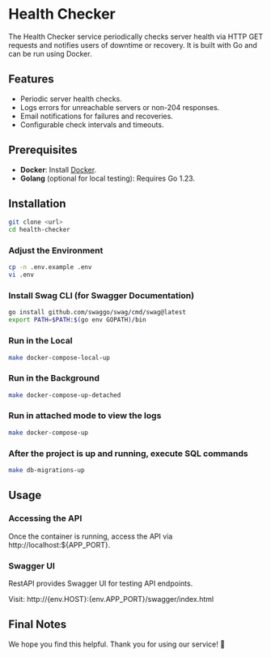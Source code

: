 # Health Checker

The Health Checker service periodically checks server health via HTTP GET requests and notifies users of downtime or recovery. It is built with Go and can be run using Docker.

## Features
- Periodic server health checks.
- Logs errors for unreachable servers or non-204 responses.
- Email notifications for failures and recoveries.
- Configurable check intervals and timeouts.

## Prerequisites

- **Docker**: Install [Docker](https://docs.docker.com/get-docker).
- **Golang** (optional for local testing): Requires Go 1.23.

## Installation
```bash
git clone <url>
cd health-checker
```

### Adjust the Environment
```bash
cp -n .env.example .env
vi .env
```

### Install Swag CLI (for Swagger Documentation)
```bash
go install github.com/swaggo/swag/cmd/swag@latest
export PATH=$PATH:$(go env GOPATH)/bin
```

### Run in the Local
```bash
make docker-compose-local-up
```

### Run in the Background
```bash
make docker-compose-up-detached
```

### Run in attached mode to view the logs
```bash
make docker-compose-up
```

### After the project is up and running, execute SQL commands
```bash
make db-migrations-up
```

## Usage

### Accessing the API
Once the container is running, access the API via http://localhost:${APP_PORT}.

### Swagger UI
RestAPI provides Swagger UI for testing API endpoints.

Visit: http://{env.HOST}:{env.APP_PORT}/swagger/index.html

## Final Notes

We hope you find this helpful. Thank you for using our service! 🚀
